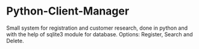 # Python-Client-Manager
Small system for registration and customer research, done in python and with the help of sqlite3 module for database. Options: Register, Search and Delete.
